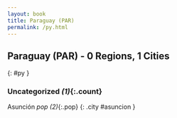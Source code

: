```yaml
---
layout: book
title: Paraguay (PAR)
permalink: /py.html
---
```


## Paraguay (PAR) - 0 Regions, 1 Cities
{: #py }





### Uncategorized _(1)_{:.count}


Asunción  _pop (2)_{:.pop} {: .city #asuncion } <br>


 
